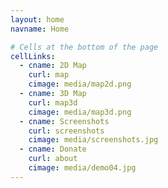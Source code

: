 ```yaml
---
layout: home
navname: Home

# Cells at the bottom of the page
cellLinks:
  - cname: 2D Map
    curl: map
    cimage: media/map2d.png
  - cname: 3D Map
    curl: map3d
    cimage: media/map3d.png
  - cname: Screenshots
    curl: screenshots
    cimage: media/screenshots.jpg
  - cname: Donate
    curl: about
    cimage: media/demo04.jpg
---
```

